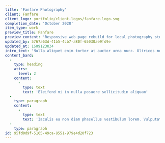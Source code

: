 ```yaml
---
title: 'Fanfare Photography'
client: Fanfare
client_logo: portfolio/client-logos/fanfare-logo.svg
completion_date: 'October 2020'
item_type: work
preview_title: Fanfare
preview_content: 'Responsive web page rebuild for local photography studio'
updated_by: 5767a63d-41b5-4cb7-a80f-65030ae9fd9e
updated_at: 1609123034
intro_text: 'Nulla aliquet enim tortor at auctor urna nunc. Ultrices neque ornare aenean euismod elementum nisi quis eleifend.'
content_bard:
  -
    type: heading
    attrs:
      level: 2
    content:
      -
        type: text
        text: 'Eleifend mi in nulla posuere sollicitudin aliquam'
  -
    type: paragraph
    content:
      -
        type: text
        text: 'Iaculis eu non diam phasellus vestibulum lorem. Vulputate sapien nec sagittis aliquam malesuada bibendum arcu vitae elementum. Ut enim blandit volutpat maecenas volutpat blandit aliquam etiam erat. Lacus sed viverra tellus in hac habitasse platea. Suscipit tellus mauris a diam. Eleifend mi in nulla posuere sollicitudin aliquam. Tortor posuere ac ut consequat semper. Nulla aliquet enim tortor at auctor urna nunc. Ultrices neque ornare aenean euismod elementum nisi quis eleifend.'
  -
    type: paragraph
id: 95fd0d9f-5165-49ca-8551-979e4d20f723
---
```

